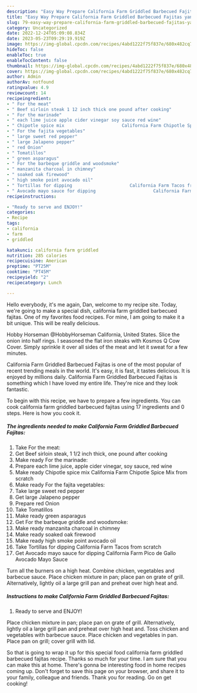 ```yaml
---
description: "Easy Way Prepare California Farm Griddled Barbecued Fajitas yang Very Delicious}"
title: "Easy Way Prepare California Farm Griddled Barbecued Fajitas yang Very Delicious}"
slug: 79-easy-way-prepare-california-farm-griddled-barbecued-fajitas-yang-very-delicious
category: Uncategorized
date: 2022-12-24T05:09:08.834Z
date: 2023-05-23T09:29:19.919Z
image: https://img-global.cpcdn.com/recipes/4abd1222f75f837e/680x482cq70/california-farm-griddled-barbecued-fajitas-recipe-main-photo.jpg
hideToc: false
enableToc: true
enableTocContent: false
thumbnail: https://img-global.cpcdn.com/recipes/4abd1222f75f837e/680x482cq70/california-farm-griddled-barbecued-fajitas-recipe-main-photo.jpg
cover: https://img-global.cpcdn.com/recipes/4abd1222f75f837e/680x482cq70/california-farm-griddled-barbecued-fajitas-recipe-main-photo.jpg
author: Admin
authorAv: notfound
ratingvalue: 4.9
reviewcount: 14
recipeingredient:
- " For the meat"
- " Beef sirloin steak 1 12 inch thick one pound after cooking"
- " For the marinade"
- " each lime juice apple cider vinegar soy sauce red wine"
- " Chipotle spice mix                      California Farm Chipotle Spice Mix from scratch"
- " For the fajita vegetables"
- " large sweet red pepper"
- " large Jalapeno pepper"
- " red Onion"
- " Tomatillos"
- " green asparagus"
- " For the barbeque griddle and woodsmoke"
- " manzanita charcoal in chimney"
- " soaked oak firewood"
- " high smoke point avocado oil"
- " Tortillas for dipping                      California Farm Tacos from scratch"
- " Avocado mayo sauce for dipping                      California Farm Pico de Gallo Avocado Mayo Sauce"
recipeinstructions:

- "Ready to serve and ENJOY!"
categories:
- Recipe
tags:
- california
- farm
- griddled

katakunci: california farm griddled 
nutrition: 285 calories
recipecuisine: American
preptime: "PT25M"
cooktime: "PT45M"
recipeyield: "2"
recipecategory: Lunch

---
```



Hello everybody, it's me again, Dan, welcome to my recipe site. Today, we're going to make a special dish, california farm griddled barbecued fajitas. One of my favorites food recipes. For mine, I am going to make it a bit unique. This will be really delicious.

Hobby Horseman @HobbyHorseman California, United States. Slice the onion into half rings. I seasoned the flat iron steaks with Kosmos Q Cow Cover. Simply sprinkle it over all sides of the meat and let it sweat for a few minutes.

California Farm Griddled Barbecued Fajitas is one of the most popular of recent trending meals in the world. It's easy, it is fast, it tastes delicious. It is enjoyed by millions daily. California Farm Griddled Barbecued Fajitas is something which I have loved my entire life. They're nice and they look fantastic.


To begin with this recipe, we have to prepare a few ingredients. You can cook california farm griddled barbecued fajitas using 17 ingredients and 0 steps. Here is how you cook it.

<!--inarticleads1-->

##### The ingredients needed to make California Farm Griddled Barbecued Fajitas:

1. Take  For the meat:
1. Get  Beef sirloin steak, 1 1/2 inch thick, one pound after cooking
1. Make ready  For the marinade:
1. Prepare  each lime juice, apple cider vinegar, soy sauce, red wine
1. Make ready  Chipotle spice mix                      California Farm Chipotle Spice Mix from scratch
1. Make ready  For the fajita vegetables:
1. Take  large sweet red pepper
1. Get  large Jalapeno pepper
1. Prepare  red Onion
1. Take  Tomatillos
1. Make ready  green asparagus
1. Get  For the barbeque griddle and woodsmoke:
1. Make ready  manzanita charcoal in chimney
1. Make ready  soaked oak firewood
1. Make ready  high smoke point avocado oil
1. Take  Tortillas for dipping                      California Farm Tacos from scratch
1. Get  Avocado mayo sauce for dipping                      California Farm Pico de Gallo Avocado Mayo Sauce


Turn all the burners on a high heat. Combine chicken, vegetables and barbecue sauce. Place chicken mixture in pan; place pan on grate of grill. Alternatively, lightly oil a large grill pan and preheat over high heat and. 

<!--inarticleads2-->

##### Instructions to make California Farm Griddled Barbecued Fajitas:


1. Ready to serve and ENJOY!

Place chicken mixture in pan; place pan on grate of grill. Alternatively, lightly oil a large grill pan and preheat over high heat and. Toss chicken and vegetables with barbecue sauce. Place chicken and vegetables in pan. Place pan on grill; cover grill with lid. 

So that is going to wrap it up for this special food california farm griddled barbecued fajitas recipe. Thanks so much for your time. I am sure that you can make this at home. There's gonna be interesting food in home recipes coming up. Don't forget to save this page on your browser, and share it to your family, colleague and friends. Thank you for reading. Go on get cooking!
